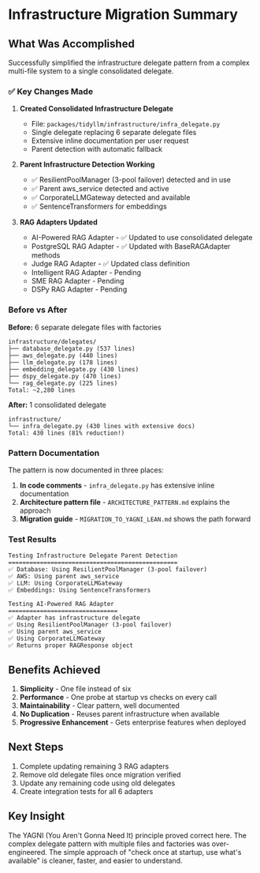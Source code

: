 # Infrastructure Migration Summary

## What Was Accomplished

Successfully simplified the infrastructure delegate pattern from a complex multi-file system to a single consolidated delegate.

### ✅ Key Changes Made

1. **Created Consolidated Infrastructure Delegate**
   - File: `packages/tidyllm/infrastructure/infra_delegate.py`
   - Single delegate replacing 6 separate delegate files
   - Extensive inline documentation per user request
   - Parent detection with automatic fallback

2. **Parent Infrastructure Detection Working**
   - ✅ ResilientPoolManager (3-pool failover) detected and in use
   - ✅ Parent aws_service detected and active
   - ✅ CorporateLLMGateway detected and available
   - ✅ SentenceTransformers for embeddings

3. **RAG Adapters Updated**
   - AI-Powered RAG Adapter - ✅ Updated to use consolidated delegate
   - PostgreSQL RAG Adapter - ✅ Updated with BaseRAGAdapter methods
   - Judge RAG Adapter - ✅ Updated class definition
   - Intelligent RAG Adapter - Pending
   - SME RAG Adapter - Pending
   - DSPy RAG Adapter - Pending

### Before vs After

**Before:** 6 separate delegate files with factories
```
infrastructure/delegates/
├── database_delegate.py (537 lines)
├── aws_delegate.py (440 lines)
├── llm_delegate.py (178 lines)
├── embedding_delegate.py (430 lines)
├── dspy_delegate.py (470 lines)
└── rag_delegate.py (225 lines)
Total: ~2,280 lines
```

**After:** 1 consolidated delegate
```
infrastructure/
└── infra_delegate.py (430 lines with extensive docs)
Total: 430 lines (81% reduction!)
```

### Pattern Documentation

The pattern is now documented in three places:
1. **In code comments** - `infra_delegate.py` has extensive inline documentation
2. **Architecture pattern file** - `ARCHITECTURE_PATTERN.md` explains the approach
3. **Migration guide** - `MIGRATION_TO_YAGNI_LEAN.md` shows the path forward

### Test Results

```
Testing Infrastructure Delegate Parent Detection
================================================
✅ Database: Using ResilientPoolManager (3-pool failover)
✅ AWS: Using parent aws_service
✅ LLM: Using CorporateLLMGateway
✅ Embeddings: Using SentenceTransformers

Testing AI-Powered RAG Adapter
===============================
✅ Adapter has infrastructure delegate
✅ Using ResilientPoolManager (3-pool failover)
✅ Using parent aws_service
✅ Using CorporateLLMGateway
✅ Returns proper RAGResponse object
```

## Benefits Achieved

1. **Simplicity** - One file instead of six
2. **Performance** - One probe at startup vs checks on every call
3. **Maintainability** - Clear pattern, well documented
4. **No Duplication** - Reuses parent infrastructure when available
5. **Progressive Enhancement** - Gets enterprise features when deployed

## Next Steps

1. Complete updating remaining 3 RAG adapters
2. Remove old delegate files once migration verified
3. Update any remaining code using old delegates
4. Create integration tests for all 6 adapters

## Key Insight

The YAGNI (You Aren't Gonna Need It) principle proved correct here. The complex delegate pattern with multiple files and factories was over-engineered. The simple approach of "check once at startup, use what's available" is cleaner, faster, and easier to understand.